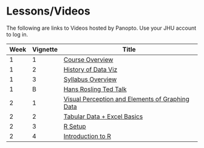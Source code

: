 # Lessons/Videos
The following are links to Videos hosted by Panopto. Use your JHU account to log in.

|Week|Vignette|Title|
|----|-------|----|
|1|1|[Course Overview](https://jh.hosted.panopto.com/Panopto/Pages/Viewer.aspx?id=a87db7c5-e1ad-45ff-be55-c7a62699f57e)|
|1|2|[History of Data Viz](https://jh.hosted.panopto.com/Panopto/Pages/Viewer.aspx?id=80d954c0-2039-42b8-a079-aa296411c89f)|
|1|3|[Syllabus Overview](https://jh.hosted.panopto.com/Panopto/Pages/Viewer.aspx?id=97910363-4d47-4bec-8860-35e3efc545e5)|
|1|B|[Hans Rosling Ted Talk](http://www.ted.com/talks/hans_rosling_shows_the_best_stats_you_ve_ever_seen)
|2|1|[Visual Perception and Elements of Graphing Data](https://jh.hosted.panopto.com/Panopto/Pages/Viewer.aspx?id=81448d31-cc5d-49be-91fb-da90414a7faa)|
|2|2|[Tabular Data + Excel Basics](https://jh.hosted.panopto.com/Panopto/Pages/Viewer.aspx?id=efbc4567-bfa7-4aec-8c54-ff41e35f1fa8)|
|2|3|[R Setup](https://jh.hosted.panopto.com/Panopto/Pages/Viewer.aspx?id=a42c9385-7f8e-4982-9432-0449513879ee)|
|2|4|[Introduction to R](https://jh.hosted.panopto.com/Panopto/Pages/Viewer.aspx?id=ec11f1f3-c7fd-45dd-aeee-d4b4e545be68)|
